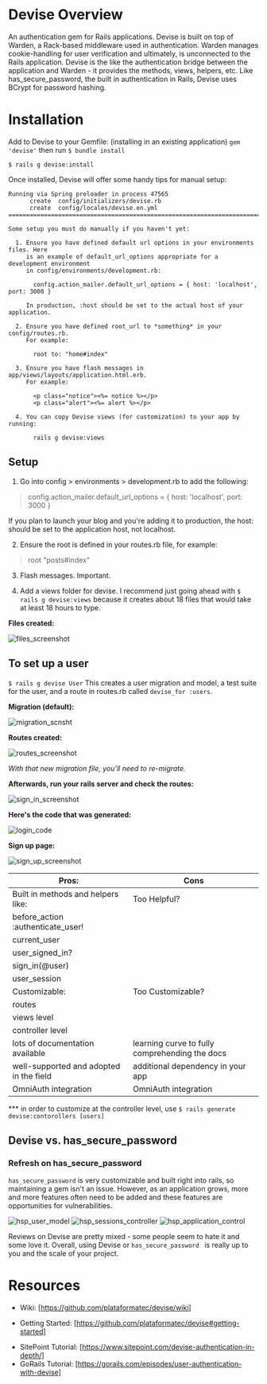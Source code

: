 # Devise Overview

An authentication gem for Rails applications. Devise is built on top of Warden, a Rack-based middleware used in authentication. Warden manages cookie-handling for user verification and ultimately, is unconnected to the Rails application. Devise is the like the authentication bridge between the application and Warden - it provides the methods, views, helpers, etc. Like has_secure_password, the built in authentication in Rails, Devise uses BCrypt for password hashing.


# Installation
Add to Devise to your Gemfile: (installing in an existing application)
```gem 'devise'```
then run
```$ bundle install```

```$ rails g devise:install```

Once installed, Devise will offer some handy tips for manual setup:
```
Running via Spring preloader in process 47565
      create  config/initializers/devise.rb
      create  config/locales/devise.en.yml
===============================================================================

Some setup you must do manually if you haven't yet:

  1. Ensure you have defined default url options in your environments files. Here
     is an example of default_url_options appropriate for a development environment
     in config/environments/development.rb:

       config.action_mailer.default_url_options = { host: 'localhost', port: 3000 }

     In production, :host should be set to the actual host of your application.

  2. Ensure you have defined root_url to *something* in your config/routes.rb.
     For example:

       root to: "home#index"

  3. Ensure you have flash messages in app/views/layouts/application.html.erb.
     For example:

       <p class="notice"><%= notice %></p>
       <p class="alert"><%= alert %></p>

  4. You can copy Devise views (for customization) to your app by running:

       rails g devise:views
```

## Setup

1. Go into config > environments > development.rb to add the following:

> config.action_mailer.default_url_options = { host: 'localhost', port: 3000 }

If you plan to launch your blog and you're adding it to production, the host:
should be set to the application host, not localhost.

2. Ensure the root is defined in your routes.rb file, for example:

> root "posts#index"

3. Flash messages. Important.

4. Add a views folder for devise. I recommend just going ahead with
```$ rails g devise:views```
because it creates about 18 files that would take at least 18 hours to type.

**Files created:**

![files_screenshot](./screenshots/devise_views.png?raw=true "Views")



## To set up a user
```$ rails g devise User```
This creates a user migration and model, a test suite for the user, and a route in
routes.rb called `devise_for :users`.

**Migration (default):**

![migration_scnsht](./screenshots/devise_user_migration.png)

**Routes created:**

![routes_screenshot](./screenshots/devise_routes.png?raw=true "Routes")

_With that new migration file, you'll need to re-migrate._

**Afterwards, run your rails server and check the routes:**

![sign_in_screenshot](./screenshots/devise-sign-in.png?raw=true "Views sign in")

**Here's the code that was generated:**

![login_code](./screenshots/devise_login_code.png?raw=true)

**Sign up page:**

![sign_up_screenshot](./screenshots/devise-sign-up.png?raw=true "views sign up")


| Pros: | Cons |
| ----- | ----- |
| Built in methods and helpers like:| Too Helpful?
 before_action :authenticate_user!|
 current_user|
 user_signed_in?|
 sign_in(@user)|
 user_session |
 | Customizable:  | Too Customizable? |
| routes|
 views level |
 controller level |
| lots of documentation available | learning curve to fully comprehending the docs |
| well-supported and adopted in the field | additional dependency in your app |
| OmniAuth integration | OmniAuth integration |

*** in order to customize at the controller level, use
``` $ rails generate devise:contorollers [users] ```

## Devise vs. has_secure_password
### Refresh on has_secure_password
```has_secure_password``` is very customizable and built right into rails, so maintaining a gem isn't an issue. However, as an application grows, more and more features often need to be added and these features are opportunities for vulnerabilities.

![hsp_user_model](./screenshots/HSP_user_model?raw=true)
![hsp_sessions_controller](./screenshots/HSP_sessions_controller?raw=true)
![hsp_application_control](./screenshots/HSP_application_control?raw=true)

Reviews on Devise are pretty mixed - some people seem to hate it and some love it. Overall, using Devise or `has_secure_password ` is really up to you and the scale of your project.

# Resources
* Wiki: [https://github.com/plataformatec/devise/wiki]
- Getting Started: [https://github.com/plataformatec/devise#getting-started]
* SitePoint Tutorial: [https://www.sitepoint.com/devise-authentication-in-depth/]
* GoRails Tutorial: [https://gorails.com/episodes/user-authentication-with-devise]

